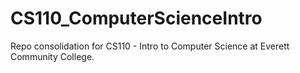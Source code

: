 # CS110_ComputerScienceIntro
Repo consolidation for CS110 - Intro to Computer Science at Everett Community College.
